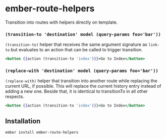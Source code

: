 # ember-route-helpers

Transition into routes with helpers directly on template.

### `(transition-to 'destination' model (query-params foo='bar'))`

`(transition-to)` helper that receives the same argument signature as `link-to` but evaluates to an action that can be called to trigger transition.

```hbs
<button {{action (transition-to 'index')}}>Go to Index</button>
```

### `(replace-with 'destination' model (query-params foo='bar'))`

`(replace-with)` helper that transition into another route while replacing the current URL, if possible. This will replace the current history entry instead of adding a new one. Beside that, it is identical to transitionTo in all other respects.

```hbs
<button {{action (transition-to 'index')}}>Go to Index</button>
```


## Installation

```
ember install ember-route-helpers
```
